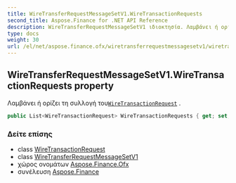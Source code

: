 ```yaml
---
title: WireTransferRequestMessageSetV1.WireTransactionRequests
second_title: Aspose.Finance for .NET API Reference
description: WireTransferRequestMessageSetV1 ιδιοκτησία. Λαμβάνει ή ορίζει τη συλλογή τουWireTransactionRequest .
type: docs
weight: 30
url: /el/net/aspose.finance.ofx/wiretransferrequestmessagesetv1/wiretransactionrequests/
---
```

## WireTransferRequestMessageSetV1.WireTransactionRequests property

Λαμβάνει ή ορίζει τη συλλογή του[`WireTransactionRequest`](../../../aspose.finance.ofx.wiretransfer/wiretransactionrequest/) .

```csharp
public List<WireTransactionRequest> WireTransactionRequests { get; set; }
```

### Δείτε επίσης

* class [WireTransactionRequest](../../../aspose.finance.ofx.wiretransfer/wiretransactionrequest/)
* class [WireTransferRequestMessageSetV1](../)
* χώρος ονομάτων [Aspose.Finance.Ofx](../../wiretransferrequestmessagesetv1/)
* συνέλευση [Aspose.Finance](../../../)


